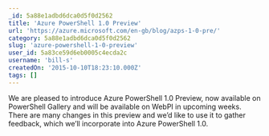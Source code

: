 ```yaml
---
_id: 5a88e1adbd6dca0d5f0d2562
title: 'Azure PowerShell 1.0 Preview'
url: 'https://azure.microsoft.com/en-gb/blog/azps-1-0-pre/'
category: 5a88e1adbd6dca0d5f0d2562
slug: 'azure-powershell-1-0-preview'
user_id: 5a83ce59d6eb0005c4ecda2c
username: 'bill-s'
createdOn: '2015-10-10T18:23:10.000Z'
tags: []
---
```


We are pleased to introduce Azure PowerShell 1.0 Preview, now available on PowerShell Gallery and will be available on WebPI in upcoming weeks. There are many changes in this preview and we’d like to use it to gather feedback, which we’ll incorporate into Azure PowerShell 1.0.

